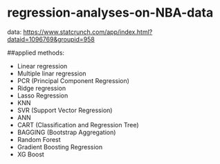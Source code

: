 # regression-analyses-on-NBA-data
data: https://www.statcrunch.com/app/index.html?dataid=1096769&groupid=958

##applied methods:
- Linear regression
- Multiple linar regression
- PCR (Principal Component Regression)
- Ridge regression
- Lasso Regression
- KNN
- SVR (Support Vector Regression)
- ANN
- CART (Classification and Regression Tree)
- BAGGING (Bootstrap Aggregation)
- Random Forest
- Gradient Boosting Regression
- XG Boost
